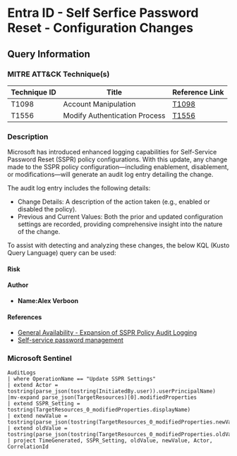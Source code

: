 # Entra ID - Self Serfice Password Reset - Configuration Changes

## Query Information

### MITRE ATT&CK Technique(s)

| Technique ID | Title                          | Reference Link                                                  |
|--------------|--------------------------------|------------------------------------------------------------------|
| T1098        | Account Manipulation          | [T1098](https://attack.mitre.org/techniques/T1098/) |
| T1556        | Modify Authentication Process | [T1556](https://attack.mitre.org/techniques/T1556/) |

### Description

Microsoft has introduced enhanced logging capabilities for Self-Service Password Reset (SSPR) policy configurations. With this update, any change made to the SSPR policy configuration—including enablement, disablement, or modifications—will generate an audit log entry detailing the change.

The audit log entry includes the following details:

- Change Details: A description of the action taken (e.g., enabled or disabled the policy).
- Previous and Current Values: Both the prior and updated configuration settings are recorded, providing comprehensive insight into the nature of the change.

To assist with detecting and analyzing these changes, the below KQL (Kusto Query Language) query can be used:

#### Risk

#### Author

- **Name:Alex Verboon**

#### References

- [General Availability - Expansion of SSPR Policy Audit Logging](https://learn.microsoft.com/en-us/entra/fundamentals/whats-new#general-availability---expansion-of-sspr-policy-audit-logging)
- [Self-service password management](https://learn.microsoft.com/en-us/entra/identity/monitoring-health/reference-audit-activities#self-service-password-management)

### Microsoft Sentinel

```kql
AuditLogs
| where OperationName == "Update SSPR Settings"
| extend Actor = tostring(parse_json(tostring(InitiatedBy.user)).userPrincipalName)
|mv-expand parse_json(TargetResources)[0].modifiedProperties
| extend SSPR_Setting = tostring(TargetResources_0_modifiedProperties.displayName)
| extend newValue = tostring(parse_json(tostring(TargetResources_0_modifiedProperties.newValue)))
| extend oldValue = tostring(parse_json(tostring(TargetResources_0_modifiedProperties.oldValue)))
| project TimeGenerated, SSPR_Setting, oldValue, newValue, Actor, CorrelationId
```

